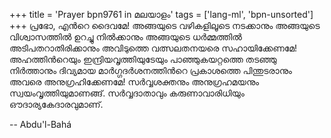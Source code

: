 +++
title = 'Prayer bpn9761 in മലയാളം'
tags = ['lang-ml', 'bpn-unsorted']
+++
പ്രഭോ, എന്‍റെ ദൈവമേ! അങ്ങയുടെ വഴികളിലൂടെ നടക്കാനും അങ്ങയുടെ വിശ്വാസത്തില്‍ ഉറച്ചു നില്‍ക്കാനും അങ്ങയുടെ ധര്‍മ്മത്തില്‍ അടിപതറാതിരിക്കാനും  അവിടുത്തെ വത്സലതനയരെ സഹായിക്കേണമേ! അഹത്തിന്‍റെയും ഇന്ദ്രിയവൃത്തിയുടേയും പാഞ്ഞുകയറ്റത്തെ തടഞ്ഞു നിര്‍ത്താനും ദിവ്യമായ മാര്‍ഗ്ഗദര്‍ശനത്തിന്‍റെ പ്രകാശത്തെ പിന്തുടരാനും അവരെ അനുഗ്രഹിക്കേണമേ! സര്‍വ്വശക്തനും അനുഗ്രഹമയനും സ്വയംവൃത്തിയുമാണങ്ങ്. സര്‍വ്വദാതാവും കരുണാവാരിധിയും ഔദാര്യകേദാരവുമാണ്.

-- Abdu'l-Bahá
